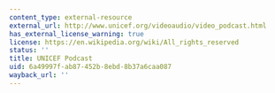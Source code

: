 ```yaml
---
content_type: external-resource
external_url: http://www.unicef.org/videoaudio/video_podcast.html
has_external_license_warning: true
license: https://en.wikipedia.org/wiki/All_rights_reserved
status: ''
title: UNICEF Podcast
uid: 6a49997f-ab87-452b-8ebd-8b37a6caa087
wayback_url: ''
---
```

